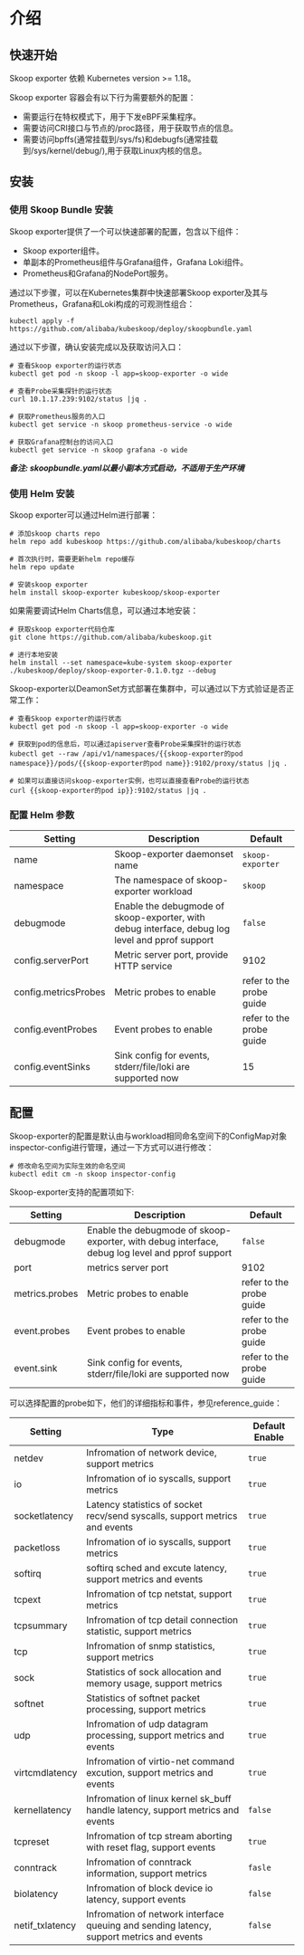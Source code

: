 # 介绍

## 快速开始

Skoop exporter 依赖 Kubernetes version >= 1.18。

Skoop exporter 容器会有以下行为需要额外的配置：

* 需要运行在特权模式下，用于下发eBPF采集程序。
* 需要访问CRI接口与节点的/proc路径，用于获取节点的信息。
* 需要访问bpffs(通常挂载到/sys/fs)和debugfs(通常挂载到/sys/kernel/debug/),用于获取Linux内核的信息。

## 安装

### 使用 Skoop Bundle 安装

Skoop exporter提供了一个可以快速部署的配置，包含以下组件：

* Skoop exporter组件。
* 单副本的Prometheus组件与Grafana组件，Grafana Loki组件。
* Prometheus和Grafana的NodePort服务。

通过以下步骤，可以在Kubernetes集群中快速部署Skoop exporter及其与Prometheus，Grafana和Loki构成的可观测性组合：

```shell
kubectl apply -f https://github.com/alibaba/kubeskoop/deploy/skoopbundle.yaml
```

通过以下步骤，确认安装完成以及获取访问入口：

```shell
# 查看Skoop exporter的运行状态
kubectl get pod -n skoop -l app=skoop-exporter -o wide

# 查看Probe采集探针的运行状态
curl 10.1.17.239:9102/status |jq .

# 获取Prometheus服务的入口
kubectl get service -n skoop prometheus-service -o wide

# 获取Grafana控制台的访问入口
kubectl get service -n skoop grafana -o wide
```

***备注: skoopbundle.yaml以最小副本方式启动，不适用于生产环境***

### 使用 Helm 安装

Skoop exporter可以通过Helm进行部署：

```shell
# 添加skoop charts repo
helm repo add kubeskoop https://github.com/alibaba/kubeskoop/charts

# 首次执行时，需要更新helm repo缓存
helm repo update

# 安装skoop exporter
helm install skoop-exporter kubeskoop/skoop-exporter
```

如果需要调试Helm Charts信息，可以通过本地安装：

```shell
# 获取skoop exporter代码仓库
git clone https://github.com/alibaba/kubeskoop.git

# 进行本地安装
helm install --set namespace=kube-system skoop-exporter ./kubeskoop/deploy/skoop-exporter-0.1.0.tgz --debug
```

Skoop-exporter以DeamonSet方式部署在集群中，可以通过以下方式验证是否正常工作：

```shell
# 查看Skoop exporter的运行状态
kubectl get pod -n skoop -l app=skoop-exporter -o wide

# 获取到pod的信息后，可以通过apiserver查看Probe采集探针的运行状态
kubectl get --raw /api/v1/namespaces/{{skoop-exporter的pod namespace}}/pods/{{skoop-exporter的pod name}}:9102/proxy/status |jq .

# 如果可以直接访问skoop-exporter实例，也可以直接查看Probe的运行状态
curl {{skoop-exporter的pod ip}}:9102/status |jq .
```

### 配置 Helm 参数

| Setting                            | Description                                                                                                          | Default                            |
|------------------------------------|----------------------------------------------------------------------------------------------------------------------|------------------------------------|
| name                               | Skoop-exporter daemonset name                                                                                        | `skoop-exporter`                   |
| namespace                          | The namespace of skoop-exporter workload                                                                             | `skoop`                            |
| debugmode                          | Enable the debugmode of skoop-exporter, with debug interface, debug log level and pprof support                      | `false`                            |
| config.serverPort                  | Metric server port, provide HTTP service                                                                             | 9102                               |
| config.metricsProbes               | Metric probes to enable                                                                                              | refer to the probe guide           |
| config.eventProbes                 | Event probes to enable                                                                                               | refer to the probe guide           |
| config.eventSinks                  | Sink config for events, stderr/file/loki are supported now                                                           | 15                                 |

## 配置

Skoop-exporter的配置是默认由与workload相同命名空间下的ConfigMap对象inspector-config进行管理，通过一下方式可以进行修改：

```shell
# 修改命名空间为实际生效的命名空间
kubectl edit cm -n skoop inspector-config
```

Skoop-exporter支持的配置项如下:

| Setting                            | Description                                                                                                          | Default                            |
|------------------------------------|----------------------------------------------------------------------------------------------------------------------|------------------------------------|
| debugmode                          | Enable the debugmode of skoop-exporter, with debug interface, debug log level and pprof support                      | `false`                            |
| port                               | metrics server port                                                                                                  | 9102                               |
| metrics.probes                     | Metric probes to enable                                                                                              | refer to the probe guide           |
| event.probes                       | Event  probes to enable                                                                                              | refer to the probe guide           |
| event.sink                         | Sink config for events, stderr/file/loki are supported now                                                           | refer to the probe guide           |

可以选择配置的probe如下，他们的详细指标和事件，参见reference_guide：

| Setting                            | Type                                                                                                                 | Default  Enable                    |
|------------------------------------|----------------------------------------------------------------------------------------------------------------------|------------------------------------|
| netdev                             | Infromation of network device, support metrics                                                                       | `true`                             |
| io                                 | Infromation of io syscalls, support metrics                                                                          | `true`                             |
| socketlatency                      | Latency statistics of socket recv/send syscalls, support metrics  and events                                         | `true`                             |
| packetloss                         | Infromation of io syscalls, support metrics                                                                          | `true`                             |
| softirq                            | softirq sched and excute latency, support metrics and events                                                         | `true`                             |
| tcpext                             | Infromation of tcp netstat, support metrics                                                                          | `true`                             |
| tcpsummary                         | Infromation of tcp detail connection statistic, support metrics                                                      | `true`                             |
| tcp                                | Infromation of snmp statistics, support metrics                                                                      | `true`                             |
| sock                               | Statistics of sock allocation and memory usage, support metrics                                                      | `true`                             |
| softnet                            | Statistics of softnet packet processing, support metrics                                                             | `true`                             |
| udp                                | Infromation of udp datagram processing, support metrics  and events                                                  | `true`                             |
| virtcmdlatency                     | Infromation of virtio-net command excution, support metrics  and events                                              | `true`                             |
| kernellatency                      | Infromation of linux kernel sk_buff handle latency, support metrics and events                                       | `false`                            |
| tcpreset                           | Infromation of tcp stream aborting with reset flag, support events                                                   | `true`                             |
| conntrack                          | Infromation of conntrack information, support metrics                                                                | `fasle`                            |
| biolatency                         | Infromation of block device io latency, support events                                                               | `false`                            |
| netif_txlatency                    | Infromation of network interface queuing and sending latency, support metrics and events                             | `false`                            |
